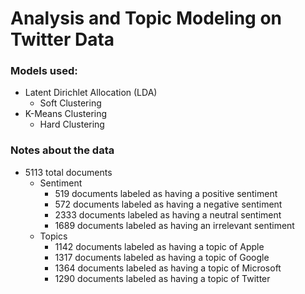 # Analysis and Topic Modeling on Twitter Data


### Models used:
- Latent Dirichlet Allocation (LDA)
    - Soft Clustering
- K-Means Clustering
    - Hard Clustering


### Notes about the data
- 5113 total documents
    - Sentiment
        - 519 documents labeled as having a positive sentiment
        - 572 documents labeled as having a negative sentiment
        - 2333 documents labeled as having a neutral sentiment
        - 1689 documents labeled as having an irrelevant sentiment
    - Topics
        - 1142 documents labeled as having a topic of Apple
        - 1317 documents labeled as having a topic of Google
        - 1364 documents labeled as having a topic of Microsoft
        - 1290 documents labeled as having a topic of Twitter
